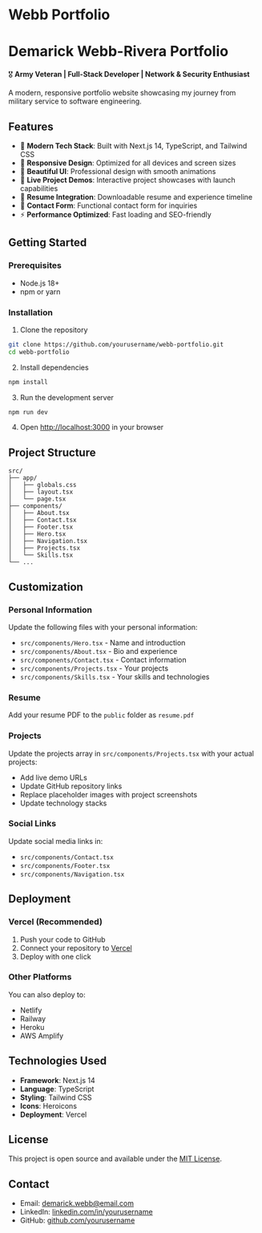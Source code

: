 # Webb Portfolio

# Demarick Webb-Rivera Portfolio

🎖️ **Army Veteran | Full-Stack Developer | Network & Security Enthusiast**

A modern, responsive portfolio website showcasing my journey from military service to software engineering.

## Features

- 🚀 **Modern Tech Stack**: Built with Next.js 14, TypeScript, and Tailwind CSS
- 📱 **Responsive Design**: Optimized for all devices and screen sizes
- 🎨 **Beautiful UI**: Professional design with smooth animations
- 🔗 **Live Project Demos**: Interactive project showcases with launch capabilities
- 📄 **Resume Integration**: Downloadable resume and experience timeline
- 📧 **Contact Form**: Functional contact form for inquiries
- ⚡ **Performance Optimized**: Fast loading and SEO-friendly

## Getting Started

### Prerequisites

- Node.js 18+ 
- npm or yarn

### Installation

1. Clone the repository
```bash
git clone https://github.com/yourusername/webb-portfolio.git
cd webb-portfolio
```

2. Install dependencies
```bash
npm install
```

3. Run the development server
```bash
npm run dev
```

4. Open [http://localhost:3000](http://localhost:3000) in your browser

## Project Structure

```
src/
├── app/
│   ├── globals.css
│   ├── layout.tsx
│   └── page.tsx
├── components/
│   ├── About.tsx
│   ├── Contact.tsx
│   ├── Footer.tsx
│   ├── Hero.tsx
│   ├── Navigation.tsx
│   ├── Projects.tsx
│   └── Skills.tsx
└── ...
```

## Customization

### Personal Information
Update the following files with your personal information:
- `src/components/Hero.tsx` - Name and introduction
- `src/components/About.tsx` - Bio and experience
- `src/components/Contact.tsx` - Contact information
- `src/components/Projects.tsx` - Your projects
- `src/components/Skills.tsx` - Your skills and technologies

### Resume
Add your resume PDF to the `public` folder as `resume.pdf`

### Projects
Update the projects array in `src/components/Projects.tsx` with your actual projects:
- Add live demo URLs
- Update GitHub repository links
- Replace placeholder images with project screenshots
- Update technology stacks

### Social Links
Update social media links in:
- `src/components/Contact.tsx`
- `src/components/Footer.tsx`
- `src/components/Navigation.tsx`

## Deployment

### Vercel (Recommended)
1. Push your code to GitHub
2. Connect your repository to [Vercel](https://vercel.com)
3. Deploy with one click

### Other Platforms
You can also deploy to:
- Netlify
- Railway
- Heroku
- AWS Amplify

## Technologies Used

- **Framework**: Next.js 14
- **Language**: TypeScript
- **Styling**: Tailwind CSS
- **Icons**: Heroicons
- **Deployment**: Vercel

## License

This project is open source and available under the [MIT License](LICENSE).

## Contact

- Email: demarick.webb@email.com
- LinkedIn: [linkedin.com/in/yourusername](https://linkedin.com/in/yourusername)
- GitHub: [github.com/yourusername](https://github.com/yourusername)